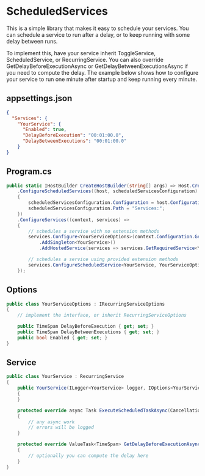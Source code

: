 # ScheduledServices
This is a simple library that makes it easy to schedule your services.
You can schedule a service to run after a delay, or to keep running with some delay between runs.

To implement this, have your service inherit ToggleService, ScheduledService, or RecurringService.
You can also override GetDelayBeforeExecutionAsync or GetDelayBetweenExecutionsAsync if you need to compute the delay.
The example below shows how to configure your service to run one minute after startup and keep running every minute.

## appsettings.json
```json
{
  "Services": {
    "YourService": {
      "Enabled": true,
      "DelayBeforeExecution": "00:01:00.0",
      "DelayBetweenExecutions": "00:01:00.0"
    }
}
```

## Program.cs
```cs
public static IHostBuilder CreateHostBuilder(string[] args) => Host.CreateDefaultBuilder(args)
    .ConfigureScheduledServices((host, scheduledServicesConfiguration) =>
    {
        scheduledServicesConfiguration.Configuration = host.Configuration;
        scheduledServicesConfiguration.Path = "Services:";
    })
    .ConfigureServices((context, services) =>
    {
        // schedules a service with no extension methods
        services.Configure<YourServiceOptions>(context.Configuration.GetRequiredSection($"Services:{typeof(YourService).Name}"));
            .AddSingleton<YourService>()
            .AddHostedService(services => services.GetRequiredService<YourService>());

        // schedules a service using provided extension methods
        services.ConfigureScheduledService<YourService, YourServiceOptions>().AddHostedSingleton<YourService>();
    });
```

## Options
```cs
public class YourServiceOptions : IRecurringServiceOptions
{
    // implement the interface, or inherit RecurringServiceOptions

    public TimeSpan DelayBeforeExecution { get; set; }
    public TimeSpan DelayBetweenExecutions { get; set; }
    public bool Enabled { get; set; }
}
```

## Service
```cs
public class YourService : RecurringService
{
    public YourService(ILogger<YourService> logger, IOptions<YourServiceOptions> options) : base(logger, options)
    {
    }

    protected override async Task ExecuteScheduledTaskAsync(CancellationToken cancellationToken)
    {
        // any async work
        // errors will be logged
    }

    protected override ValueTask<TimeSpan> GetDelayBeforeExecutionAsync(CancellationToken cancellationToken)
    {
        // optionally you can compute the delay here
    }
}
```